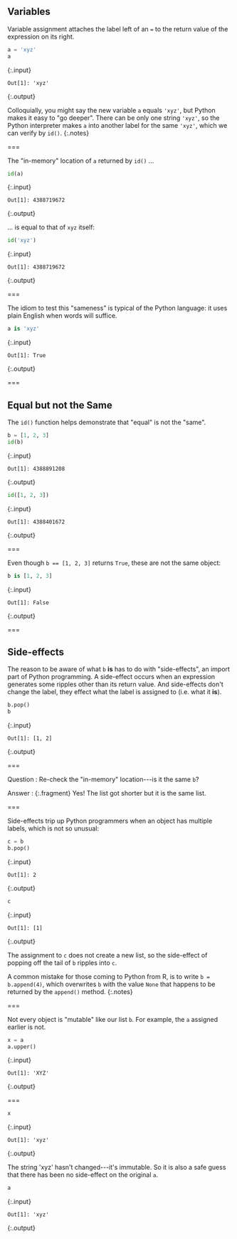 ---
---

## Variables

Variable assignment attaches the label left of an `=` to the return
value of the expression on its right.


~~~python
a = 'xyz'
a
~~~
{:.input}
~~~
Out[1]: 'xyz'
~~~
{:.output}



Colloquially, you might say the new variable `a` equals `'xyz'`, but
Python makes it easy to "go deeper". There can be only one string
`'xyz'`, so the Python interpreter makes `a` into another label for
the same `'xyz'`, which we can verify by `id()`.
{:.notes}

===

The "in-memory" location of `a` returned by `id()` ...


~~~python
id(a)
~~~
{:.input}
~~~
Out[1]: 4388719672
~~~
{:.output}



... is equal to that of `xyz` itself:


~~~python
id('xyz')
~~~
{:.input}
~~~
Out[1]: 4388719672
~~~
{:.output}



===

The idiom to test this "sameness" is typical of the Python language:
it uses plain English when words will suffice.


~~~python
a is 'xyz'
~~~
{:.input}
~~~
Out[1]: True
~~~
{:.output}



===

## Equal but not the Same

The `id()` function helps demonstrate that "equal" is not the "same".


~~~python
b = [1, 2, 3]
id(b)
~~~
{:.input}
~~~
Out[1]: 4388891208
~~~
{:.output}




~~~python
id([1, 2, 3])
~~~
{:.input}
~~~
Out[1]: 4388401672
~~~
{:.output}



===

Even though `b == [1, 2, 3]` returns `True`, these are not the same
object:


~~~python
b is [1, 2, 3]
~~~
{:.input}
~~~
Out[1]: False
~~~
{:.output}



===

## Side-effects

The reason to be aware of what `b` **is** has to do with
"side-effects", an import part of Python programming. A side-effect
occurs when an expression generates some ripples other than its return
value. And side-effects don't change the label, they effect what the
label is assigned to (i.e. what it **is**).


~~~python
b.pop()
b
~~~
{:.input}
~~~
Out[1]: [1, 2]
~~~
{:.output}



===

Question
: Re-check the "in-memory" location---is it the same `b`?

Answer
: {:.fragment} Yes! The list got shorter but it is the same list.

===

Side-effects trip up Python programmers when an object has multiple
labels, which is not so unusual:


~~~python
c = b
b.pop()
~~~
{:.input}
~~~
Out[1]: 2
~~~
{:.output}




~~~python
c
~~~
{:.input}
~~~
Out[1]: [1]
~~~
{:.output}



The assignment to `c` does not create a new list, so the side-effect
of popping off the tail of `b` ripples into `c`.

A common mistake for those coming to Python from R, is to write `b =
b.append(4)`, which overwrites `b` with the value `None` that happens
to be returned by the `append()` method.
{:.notes}

===

Not every object is "mutable" like our list `b`. For example, the `a`
assigned earlier is not.


~~~python
x = a
a.upper()
~~~
{:.input}
~~~
Out[1]: 'XYZ'
~~~
{:.output}



===


~~~python
x
~~~
{:.input}
~~~
Out[1]: 'xyz'
~~~
{:.output}



The string 'xyz' hasn't changed---it's immutable. So it is also a safe
guess that there has been no side-effect on the original `a`.


~~~python
a
~~~
{:.input}
~~~
Out[1]: 'xyz'
~~~
{:.output}


